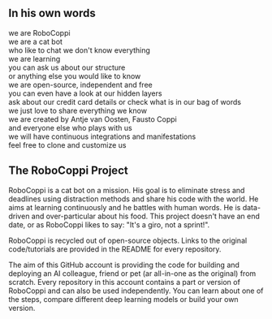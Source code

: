 ## In his own words  

we are RoboCoppi  
we are a cat bot  
who like to chat
we don't know everything  
we are learning  
you can ask us about our structure  
or anything else you would like to know  
we are open-source, independent and free  
you can even have a look at our hidden layers  
ask about our credit card details
or check what is in our bag of words  
we just love to share everything we know  
we are created by Antje van Oosten, Fausto Coppi  
and everyone else who plays with us  
we will have continuous integrations and manifestations  
feel free to clone and customize us  

## The RoboCoppi Project  

RoboCoppi is a cat bot on a mission. His goal is to eliminate stress and deadlines using distraction methods and share his code with the world. He aims at learning continuously and he battles with human words. He is data-driven and over-particular about his food. This project doesn't have an end date, or as RoboCoppi likes to say: "It's a giro, not a sprint!".  

RoboCoppi is recycled out of open-source objects. Links to the original code/tutorials are provided in the README for every repository.  

The aim of this GitHub account is providing the code for building and deploying an AI colleague, friend or pet (ar all-in-one as the original) from scratch. Every repository in this account contains a part or version of RoboCoppi and can also be used independently. You can learn about one of the steps, compare different deep learning models or build your own version.  